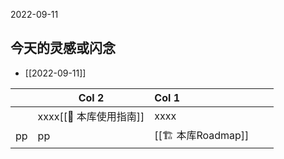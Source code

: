 2022-09-11
## 今天的灵感或闪念
- [[2022-09-11]]

|   |Col 2|Col 1|  |  |
|---|---|:----|---|---|
|   |xxxx[[🧰 本库使用指南]]|xxxx|   |   |
|pp|pp|[[🏗 本库Roadmap]]|  |  |

